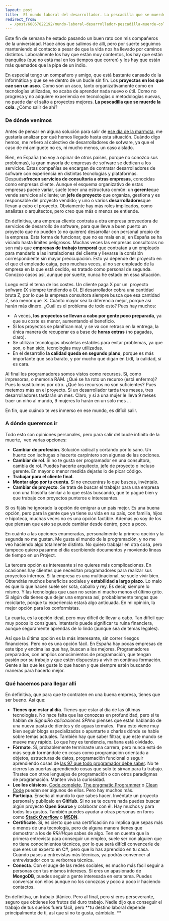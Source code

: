 ```yaml
---
layout: post
title:  El mundo laboral del desarrollador. La pescadilla que se muerde la cola
redirect_from:
  - /post/68867822192/mundo-laboral-desarrollador-pescadilla-muerde-cola.html
---
```


Este fin de semana he estado pasando un buen rato con mis compañeros de
la universidad. Hace años que salimos de allí, pero por suerte seguimos
manteniendo el contacto a pesar de que la vida nos ha llevado por
caminos distintos. Laboralmente los hay que están muy contentos, los hay
que están tranquilos (que no está mal en los tiempos que corren) y los
hay que están más quemados que la pipa de un indio. 

 En especial tengo un compañero y amigo, que está bastante cansado de la
informática y que se ve dentro de un bucle sin fin. Los **proyectos en
los que cae son un asco**. Como son un asco, tanto organizativamente
como en tecnologías utilizadas, no acaba de aprender nada nuevo o útil.
Como no progresa y no adquiere experiencia en tecnologías o metodologías
nuevas, no puede dar el salto a proyectos mejores. **La pescadilla que
se muerde la cola**. ¿Cómo salir de ahí?

### De dónde venimos

Antes de pensar en alguna solución para salir de [ese día de la
marmota](http://www.imdb.com/title/tt0107048/ "enlace a ficha IMDB de atrapado en el tiempo"),
me gustaría analizar por qué hemos llegado hasta esta situación. Cuándo
digo hemos, me refiero al colectivo de desarrolladores de sofware, ya
que el caso de mi amiguete no es, ni mucho menos, un caso aislado. 

 Bien, en España (no voy a opinar de otros países, porque no conozco sus
problemas), la gran mayoría de empresas de sofware se dedican a los
servicios. Estas compañías se encargan de contratar desarrolladores de
sofware con experiencia en distintas tecnologías y plataformas.
Después**ofrecen servicios de consultoría a otras empresas**, conocidas
como empresas cliente. Aunque el esquema organizativo de estas empresas
puede variar, suele tener una estructura común: un **gerente**que vende
servicios al cliente; un **jefe de proyecto** que organiza, gestiona y
es responsable del proyecto vendido; y uno o varios
**desarrolladores**que llevan a cabo el proyecto. Obviamente hay más
roles implicados, como analistas o arquitectos, pero creo que más o
menos se entiende.

 En definitiva, una empresa cliente contrata a otra empresa proveedora
de servicios de desarrollo de software, para que lleve a buen puerto un
proyecto que no pueden (o no quieren) desarrollar con personal propio de
la empresa. Esta forma de funcionar, que no es mala en sí, en España se
ha viciado hasta límites peligrosos. Muchas veces las empresas
consultoras no son más que **empresas de trabajo temporal** que
contratan a un empleado para mandarlo a las instalaciones del cliente y
llevarse la comisión correspondiente sin mayor preocupación. Esto ya
depende del proyecto en el que el empleado caiga, pero muchas veces, al
no ser empleado de la empresa en la que está cedido, es tratado como
personal de segunda. Conozco casos así, aunque por suerte, nunca he
estado en essa situación.

 Luego está el tema de los costes. Un cliente paga X por un  proyecto
sofware (X siempre tendiendo a 0). El desarrollador cobra una cantidad
bruta Z, por lo que la empresa consultora siempre busca que esa cantidad
Z, sea menor que  X. Cuánto mayor sea la diferencia mejor, porque así
harán más dinero. ¿Cuál es el problema de todo esto? Pues hay muchos:

-    A veces, **los proyectos se llevan a cabo por gente poco
    preparada**, ya que su coste es menor, aumentando el beneficio.
-   Si los proyectos se planifican mal, y se va con retraso en la
    entrega, la única manera de recuperar es a base de **horas extras**
    (no pagadas, claro).
-   Se utilizan tecnologías obsoletas estables para evitar problemas, ya
    que son, o han sido, tecnologías muy utilizadas.
-   En el desarrollo **la calidad queda en segundo plano**, porque es
    más importante que sea barato, y por mucho que digan en Lidl, la
    calidad, sí es cara.

Al final los programadores somos vistos como recursos. Sí, como
impresoras, o memoria RAM. ¿Qué se ha roto un recurso (está enfermo)?
Pues lo sustituimos por otro. ¿Qué los recursos no son suficientes? Pues
metemos más en el proyecto. Si un desarrollador tarda tres meses, tres
desarrolladores tardarán un mes. Claro, y si a una mujer le lleva 9
meses traer un niño al mundo, 9 mujeres lo harán en un sólo mes …

 En fin, que cuándo te ves inmerso en ese mundo, es difícil salir.

### A dónde queremos ir


 Todo esto son opiniones personales, pero para salir del bucle infinito
de la muerte,  veo varias opciones:

-   **Cambiar de profesión**. Solución radical y cortando por lo sano.
    Un huerto con lechugas o hacerte carpintero son algunas de las
    opciones.
-   **Cambiar de rol**. Si no te gusta ser programador en una
    consultora, cambia de rol. Puedes hacerte arquitecto, jefe de
    proyecto o incluso gerente. En mayor o menor medida dejarás lo de
    picar código.
-   **Trabajar para el cliente final**.
-   **Montar algo por tu cuenta**. Si no encuentras lo que buscas,
    invéntalo.
-   **Cambiar de proyecto**. Se trata de buscar el trabajar para una
    empresa con una filosofía similar a lo que estás buscando, qué te
    pague bien y que trabaje con proyectos punteros e interesantes.

Si os fijáis he ignorado la opción de emigrar a un país mejor. Es una
buena opción, pero para la gente que ya tiene su vida en su país, con
familia, hijos e hipoteca, muchas veces no es una opción factible.
Además yo soy de los que piensan que esto se puede cambiar desde dentro,
poco a poco.

En cuánto a las opciones enumeradas, personalmente la primera opción y
la segunda no me gustan. Me gusta el mundo de la programación, y no me
veo haciendo algo totalmente distinto. No quiero trabajar en otra cosa,
pero tampoco quiero pasarme el día escribiendo documentos y moviendo
líneas de tiempo en un Project.

La tercera opción es interesante si no quieres más complicaciones. En
ocasiones hay clientes que necesitan programadores para realizar sus
proyectos internos. Si la empresa es una multinacional, se suele vivir
bien. Obtendrás muchos beneficios sociales y **estabilidad a largo
plazo**. Lo malo es que lo que hacen suele ser sota, caballo y rey. Es
decir, siempre lo mismo. Y las tecnologías que usan no serán ni mucho
menos el último grito. Si algún día tienes que dejar una empresa así,
probablemente tengas que reciclarte, porque tu experiencia estará algo
anticuada. En mi opinión, la mejor opción para los conformistas.

La cuarta, es la opción ideal, pero muy difícil de llevar a cabo. Tan
difícil que muy pocos lo consiguen. Intentarlo puede significar tu ruina
financiera, aunque seguramente aprendas de lo lindo (aunque sea de temas
legales).

Así que la última opción es la más interesante, sin correr riesgos
financieros. Pero no es una opción fácil. En España hay pocas empresas
de este tipo y encima las que hay, buscan a los mejores. Programadores
preparados, con amplios conocimientos de programación, que tengan pasión
por su trabajo y que estén dispuestos a vivir en continua formación.
Gente a las que les guste lo que hacen y que siempre estén buscando
maneras para hacerlo mejor.

### Qué hacemos para llegar allí

En definitiva, que para que te contraten en una buena empresa, tienes
que ser bueno. Así que:

-   **Tienes que estar al día**. Tienes que estar al día de las últimas
    tecnologías. No hace falta que las conozcas en profundidad, pero si
    te hablan de *SignalR*o *aplicaciones SPA*no pienses que están
    hablando de una nueva pasta de dientes y de aguas termales.  Para
    esto viene muy bien seguir blogs especializados o apuntarte a
    charlas dónde se hable sobre temas actuales. También hay que saber
    filtrar, que este mundo se mueve muy rápido. Lo que hoy es
    tendencia, mañana está olvidado.
-   **Fórmate**. Sí, probablemente terminaste una carrera, pero nunca
    está de más seguir formándote en cosas como programación orientada a
    objetos, estructuras de datos, programación funcional o seguir
    aprendiendo cosas de [las 97 que todo programador debe
    saber](http://97cosas.com/programador/ "Enlace a 97 cosas que todo programador debe saber").
    No te cierres las puertas aprendiendo cosas que solo te sirvan para
    tu trabajo. Trastea con otros lenguajes de programación o con otros
    paradigmas de programación. Manten viva la curiosidad.
-   **Lee los clásicos**. [Code
    complete](http://www.amazon.es/Code-Complete-Practical-Construction-Professional/dp/0735619670/ref=sr_1_1?ie=UTF8&qid=1385981188&sr=8-1&keywords=code+complete "enlace a Code Complete"),
    [The pragmatic
    Programmer](http://www.amazon.es/Pragmatic-Programmer-From-Journeyman-Master/dp/020161622X/ref=sr_1_2?ie=UTF8&qid=1385981222&sr=8-2&keywords=code+complete "enlace a The Pragmatic Programmer")
    o [Clean
    Code](http://www.amazon.es/Clean-Code-Handbook-Software-Craftsmanship/dp/0132350882/ref=sr_1_1?ie=UTF8&qid=1385981252&sr=8-1&keywords=clean+code "enlace a Clean Code")
    pueden ser algunos de ellos. Pero hay muchos más. 
-   **Participa**. Enseña al mundo lo que sabes hacer. Invéntate un
    proyecto personal y publícalo en **GitHub**. Si no se te ocurre nada
    puedes buscar algún proyecto **Open Source** y colaborar con él. Hay
    muchos y para todos los gustos. También puedes ayudar a otras
    personas en foros como [**Stack
    Overflow**](http://stackoverflow.com/ "enlace a Stack Overflow") o
    **[MSDN](http://social.msdn.microsoft.com/Forums/es-ES/home "Enlace a foros MSDN")**.
-   **Certifícate**. Sí, es cierto que una certificación no implica que
    sepas más o menos de una tecnología, pero de alguna manera tienes
    que demostrar a los de *RRHH*que sabes de algo. Ten en cuenta que la
    primera entrevista para conseguir un empleo, suele ser con alguien
    que no tiene conocimientos técnicos, por lo que será difícil
    convencerle de que eres un experto en C#, pero que lo has aprendido
    en tu casa. Cuándo pases a entrevistas más técnicas, ya podrás
    convencer al entrevistador con tu verborrea técnica.
-   **Conecta**. Con el auge de las redes sociales, es mucho más fácil
    seguir a personas con tus mismos intereses. Si eres un apasionado de
    **MongoDB**, puedes seguir a gente interesada en este tema. Puedes
    conversar con ellos aunque no los conozcas y poco a poco ir haciendo
    contactos.

En definitiva, un trabajo titánico. Pero al final, pero si eres
perseverante, seguro que obtienes los frutos del duro trabajo. Nadie
dijo que conseguir el trabajo de tus sueños fuera fácil, pero **tu
destino laboral depende principalmente de ti, así que si no te gusta,
cámbialo. **



